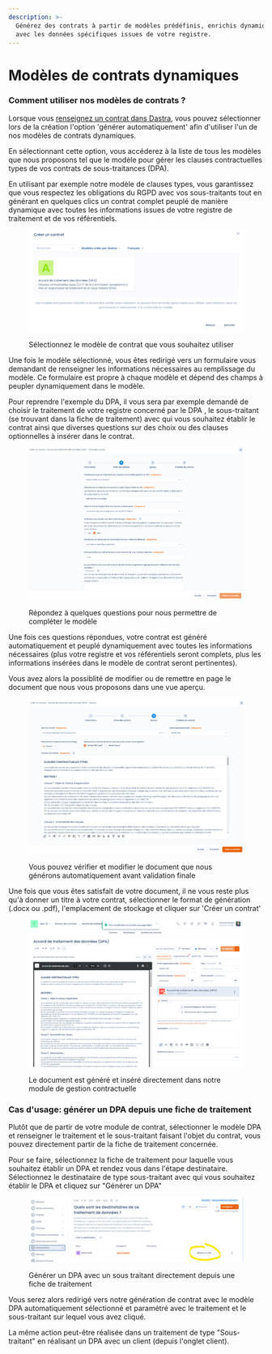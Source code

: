 ```yaml
---
description: >-
  Générez des contrats à partir de modèles prédéfinis, enrichis dynamiquement
  avec les données spécifiques issues de votre registre.
---
```


# Modèles de contrats dynamiques

### Comment utiliser nos modèles de contrats ?

Lorsque vous [renseignez un contrat dans Dastra](declarer-un-contrat.md), vous pouvez sélectionner lors de la création l'option 'générer automatiquement' afin d'utiliser l'un de nos modèles de contrats dynamiques.&#x20;

En sélectionnant cette option, vous accéderez à la liste de tous les modèles que nous proposons tel que le modèle pour gérer les clauses contractuelles types de vos contrats de sous-traitances (DPA).

En utilisant par exemple notre modèle de clauses types, vous garantissez que vous respectez les obligations du RGPD avec vos sous-traitants tout en générant en quelques clics un contrat complet peuplé de manière dynamique avec toutes les informations issues de votre registre de traitement et de vos référentiels.



<figure><img src="../../.gitbook/assets/image (367).png" alt=""><figcaption><p>Sélectionnez le modèle de contrat que vous souhaitez utiliser</p></figcaption></figure>



Une fois le modèle sélectionné, vous êtes redirigé vers un formulaire vous demandant de renseigner les informations nécessaires au remplissage du modèle. Ce formulaire est propre à chaque modèle et dépend des champs à peupler dynamiquement dans le modèle.&#x20;

Pour reprendre l'exemple du DPA, il vous sera par exemple demandé de choisir le traitement de votre registre concerné par le DPA , le sous-traitant (se trouvant dans la fiche de traitement) avec qui vous souhaitez établir le contrat ainsi que diverses questions sur des choix ou des clauses optionnelles à insérer dans le contrat.



<figure><img src="../../.gitbook/assets/image (368).png" alt=""><figcaption><p>Répondez à quelques questions pour nous permettre de compléter le modèle</p></figcaption></figure>

Une fois ces questions répondues, votre contrat est généré automatiquement et peuplé dynamiquement avec toutes les informations nécessaires (plus votre registre et vos référentiels seront complets, plus les informations insérées dans le modèle de contrat seront pertinentes).

Vous avez alors la possiblité de modifier ou de remettre en page le document que nous vous proposons  dans une vue aperçu.

<figure><img src="../../.gitbook/assets/image (369).png" alt=""><figcaption><p>Vous pouvez vérifier et modifier le document que nous générons automatiquement avant validation finale</p></figcaption></figure>

Une fois que vous êtes satisfait de votre document, il ne vous reste plus qu'à donner un titre à votre contrat, sélectionner le format de génération (.docx ou .pdf), l'emplacement de stockage et cliquer sur 'Créer un contrat'

<figure><img src="../../.gitbook/assets/image (370).png" alt=""><figcaption><p>Le document est généré et inséré directement dans notre module de gestion contractuelle</p></figcaption></figure>

### Cas d'usage: générer un DPA depuis une fiche de traitement

Plutôt que de partir de votre module de contrat, sélectionner le modèle DPA et renseigner le traitement et le sous-traitant faisant l'objet du contrat, vous pouvez directement partir de la fiche de traitement concernée.&#x20;

Pour se faire, sélectionnez la fiche de traitement pour laquelle vous souhaitez établir un DPA et rendez vous dans l'étape destinataire. Sélectionnez le destinataire de type sous-traitant avec qui vous souhaitez établir le DPA et cliquez sur "Générer un DPA"

<figure><img src="../../.gitbook/assets/image (371).png" alt=""><figcaption><p>Générer un DPA avec un sous traitant directement depuis une fiche de traitement</p></figcaption></figure>

Vous serez alors redirigé vers notre génération de contrat avec le modèle DPA automatiquement sélectionné et paramétré avec le traitement et le sous-traitant sur lequel vous avez cliqué.

La même action peut-être réalisée dans un traitement de type "Sous-traitant" en réalisant un DPA avec un client (depuis l'onglet client).
